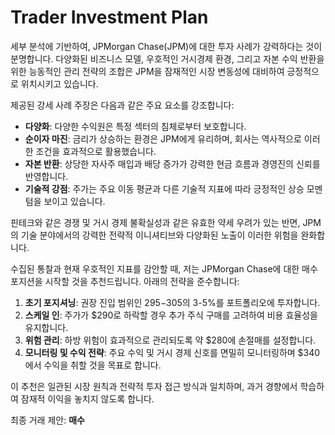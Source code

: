 # Trader Investment Plan

세부 분석에 기반하여, JPMorgan Chase(JPM)에 대한 투자 사례가 강력하다는 것이 분명합니다. 다양화된 비즈니스 모델, 우호적인 거시경제 환경, 그리고 자본 수익 반환을 위한 능동적인 관리 전략의 조합은 JPM을 잠재적인 시장 변동성에 대비하여 긍정적으로 위치시키고 있습니다.

제공된 강세 사례 주장은 다음과 같은 주요 요소를 강조합니다:

- **다양화**: 다양한 수익원은 특정 섹터의 침체로부터 보호합니다.
- **순이자 마진**: 금리가 상승하는 환경은 JPM에게 유리하며, 회사는 역사적으로 이러한 조건을 효과적으로 활용했습니다.
- **자본 반환**: 상당한 자사주 매입과 배당 증가가 강력한 현금 흐름과 경영진의 신뢰를 반영합니다.
- **기술적 강점**: 주가는 주요 이동 평균과 다른 기술적 지표에 따라 긍정적인 상승 모멘텀을 보이고 있습니다.

핀테크와 같은 경쟁 및 거시 경제 불확실성과 같은 유효한 약세 우려가 있는 반면, JPM의 기술 분야에서의 강력한 전략적 이니셔티브와 다양화된 노출이 이러한 위험을 완화합니다.

수집된 통찰과 현재 우호적인 지표를 감안할 때, 저는 JPMorgan Chase에 대한 매수 포지션을 시작할 것을 추천드립니다. 아래의 전략을 준수합니다:

1. **초기 포지셔닝**: 권장 진입 범위인 $295-$305의 3-5%를 포트폴리오에 투자합니다.
2. **스케일 인**: 주가가 $290로 하락할 경우 추가 주식 구매를 고려하여 비용 효율성을 유지합니다.
3. **위험 관리**: 하방 위험이 효과적으로 관리되도록 약 $280에 손절매를 설정합니다.
4. **모니터링 및 수익 전략**: 주요 수익 및 거시 경제 신호를 면밀히 모니터링하며 $340에서 수익을 취할 것을 목표로 합니다.

이 추천은 일관된 시장 원칙과 전략적 투자 접근 방식과 일치하며, 과거 경향에서 학습하여 잠재적 이익을 놓치지 않도록 합니다.

최종 거래 제안: **매수**
